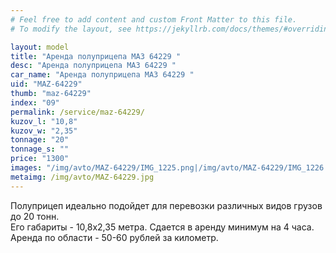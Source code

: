 ```yaml
---
# Feel free to add content and custom Front Matter to this file.
# To modify the layout, see https://jekyllrb.com/docs/themes/#overriding-theme-defaults

layout: model
title: "Аренда полуприцепа МАЗ 64229 "
desc: "Аренда полуприцепа МАЗ 64229 "
car_name: "Аренда полуприцепа МАЗ 64229 "
uid: "MAZ-64229"
thumb: "maz-64229"
index: "09"
permalink: /service/maz-64229/
kuzov_l: "10,8"
kuzov_w: "2,35"
tonnage: "20"
tonnage_s: ""
price: "1300"
images: "/img/avto/MAZ-64229/IMG_1225.png|/img/avto/MAZ-64229/IMG_1226.png"
metaimg: /img/avto/MAZ-64229.jpg
---
```


Полуприцеп идеально подойдет для перевозки различных видов грузов до 20 тонн.  
Его габариты - 10,8х2,35 метра. Сдается в аренду минимум на 4 часа. 
Аренда по области - 50-60 рублей за километр.  
